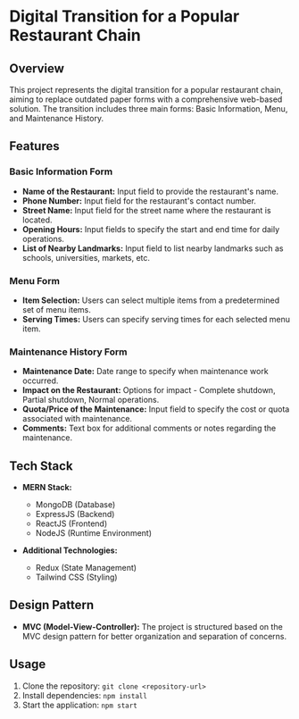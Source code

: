 # Digital Transition for a Popular Restaurant Chain

## Overview

This project represents the digital transition for a popular restaurant chain, aiming to replace outdated paper forms with a comprehensive web-based solution. The transition includes three main forms: Basic Information, Menu, and Maintenance History.

## Features

### Basic Information Form

- **Name of the Restaurant:** Input field to provide the restaurant's name.
- **Phone Number:** Input field for the restaurant's contact number.
- **Street Name:** Input field for the street name where the restaurant is located.
- **Opening Hours:** Input fields to specify the start and end time for daily operations.
- **List of Nearby Landmarks:** Input field to list nearby landmarks such as schools, universities, markets, etc.

### Menu Form

- **Item Selection:** Users can select multiple items from a predetermined set of menu items.
- **Serving Times:** Users can specify serving times for each selected menu item.

### Maintenance History Form

- **Maintenance Date:** Date range to specify when maintenance work occurred.
- **Impact on the Restaurant:** Options for impact - Complete shutdown, Partial shutdown, Normal operations.
- **Quota/Price of the Maintenance:** Input field to specify the cost or quota associated with maintenance.
- **Comments:** Text box for additional comments or notes regarding the maintenance.

## Tech Stack

- **MERN Stack:**

  - MongoDB (Database)
  - ExpressJS (Backend)
  - ReactJS (Frontend)
  - NodeJS (Runtime Environment)

- **Additional Technologies:**
  - Redux (State Management)
  - Tailwind CSS (Styling)

## Design Pattern

- **MVC (Model-View-Controller):** The project is structured based on the MVC design pattern for better organization and separation of concerns.

## Usage

1. Clone the repository: `git clone <repository-url>`
2. Install dependencies: `npm install`
3. Start the application: `npm start`

